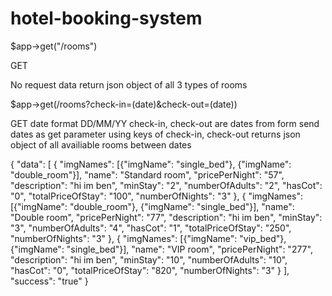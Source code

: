 # hotel-booking-system
$app->get("/rooms")

GET

No request data
return json object of all 3 types of rooms 

$app->get(/rooms?check-in=(date)&check-out=(date))

GET
date format DD/MM/YY
check-in, check-out are dates from form
send dates as get parameter using keys of check-in, check-out
returns json object of all availiable rooms between dates

{
  "data": [
    {
      "imgNames": [{"imgName": "single_bed"}, {"imgName": "double_room"}],
      "name": "Standard room",
      "pricePerNight": "57",
      "description": "hi im ben",
      "minStay": "2",
      "numberOfAdults": "2",
      "hasCot": "0",
      "totalPriceOfStay": "100",
      "numberOfNights": "3"
    },
    {
      "imgNames": [{"imgName": "double_room"}, {"imgName": "single_bed"}],
      "name": "Double room",
      "pricePerNight": "77",
      "description": "hi im ben",
      "minStay": "3",
      "numberOfAdults": "4",
      "hasCot": "1",
      "totalPriceOfStay": "250",
      "numberOfNights": "3"
    },
    {
      "imgNames": [{"imgName": "vip_bed"}, {"imgName": "single_bed"}],
      "name": "VIP room",
      "pricePerNight": "277",
      "description": "hi im ben",
      "minStay": "10",
      "numberOfAdults": "10",
      "hasCot": "0",
      "totalPriceOfStay": "820",
      "numberOfNights": "3"
    }
  ],
  "success": "true"
}
